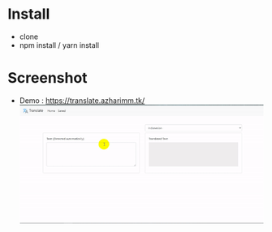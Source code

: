 # Install
- clone
- npm install / yarn install

# Screenshot
- Demo : https://translate.azharimm.tk/
![Home](https://raw.githubusercontent.com/azharimm/vue-translate/master/thumbnail.gif)
